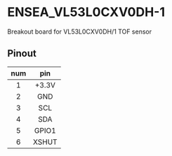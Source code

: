 # ENSEA_VL53L0CXV0DH-1
Breakout board for VL53L0CXV0DH/1 TOF sensor

## Pinout

| num | pin   |
|:---:|:-----:|
| 1   | +3.3V |
| 2   | GND   |
| 3   | SCL   |
| 4   | SDA   |
| 5   | GPIO1 |
| 6   | XSHUT |
